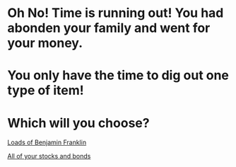 # Oh No! Time is running out! You had abonden your family and went for your money. 
# You only have the time to dig out one type of item!
# Which will you choose?

[Loads of Benjamin Franklin](money.md)

[All of your stocks and bonds](bonds.md)

